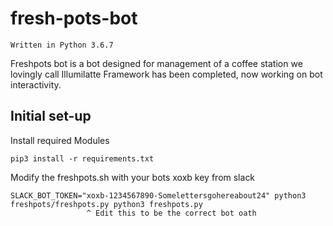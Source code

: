 # fresh-pots-bot

`Written in Python 3.6.7`

Freshpots bot is a bot designed for management of a coffee station we lovingly call Illumilatte
Framework has been completed, now working on bot interactivity. 

## Initial set-up

Install required Modules

```
pip3 install -r requirements.txt
```

Modify the freshpots.sh with your bots xoxb key from slack 

```
SLACK_BOT_TOKEN="xoxb-1234567890-Somelettersgohereabout24" python3 freshpots/freshpots.py python3 freshpots.py
                 ^ Edit this to be the correct bot oath
```

